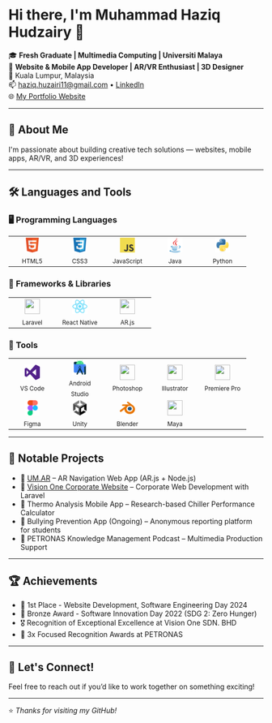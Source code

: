 

# Hi there, I'm Muhammad Haziq Hudzairy 👋

🎓 **Fresh Graduate | Multimedia Computing | Universiti Malaya**  
💼 **Website & Mobile App Developer | AR/VR Enthusiast | 3D Designer**  
📍 Kuala Lumpur, Malaysia  
📫 haziq.huzairi11@gmail.com • [LinkedIn](http://www.linkedin.com/in/muhammad-haziq-hudzairy-hussin-56885922a)  
🌐 [My Portfolio Website](https://hudzairyportfolio.netlify.app/)

---

## 🧠 About Me

I'm passionate about building creative tech solutions — websites, mobile apps, AR/VR, and 3D experiences!

---

## 🛠️ Languages and Tools

### 🖥️ Programming Languages
<table>
  <tr>
    <td align="center" width="80">
      <img src="https://raw.githubusercontent.com/devicons/devicon/master/icons/html5/html5-original.svg" width="30" height="30"/><br><sub>HTML5</sub>
    </td>
    <td align="center" width="80">
      <img src="https://raw.githubusercontent.com/devicons/devicon/master/icons/css3/css3-original.svg" width="30" height="30"/><br><sub>CSS3</sub>
    </td>
    <td align="center" width="80">
      <img src="https://raw.githubusercontent.com/devicons/devicon/master/icons/javascript/javascript-original.svg" width="30" height="30"/><br><sub>JavaScript</sub>
    </td>
    <td align="center" width="80">
      <img src="https://raw.githubusercontent.com/devicons/devicon/master/icons/java/java-original.svg" width="30" height="30"/><br><sub>Java</sub>
    </td>
    <td align="center" width="80">
      <img src="https://raw.githubusercontent.com/devicons/devicon/master/icons/python/python-original.svg" width="30" height="30"/><br><sub>Python</sub>
    </td>
  </tr>
</table>

### 📲 Frameworks & Libraries
<table>
  <tr>
    <td align="center" width="80">
      <img src="https://static-00.iconduck.com/assets.00/laravel-icon-1990x2048-xawylrh0.png" width="30" height="30"/><br><sub>Laravel</sub>
    </td>
    <td align="center" width="80">
      <img src="https://raw.githubusercontent.com/devicons/devicon/master/icons/react/react-original.svg" width="30" height="30"/><br><sub>React Native</sub>
    </td>
    <td align="center" width="80">
      <img src="https://avatars.githubusercontent.com/u/33832876?s=280&v=4" width="30" height="30"/><br><sub>AR.js</sub>
    </td>
  </tr>
</table>

### 🎨 Tools
<table>
  <tr>
    <td align="center" width="80">
      <img src="https://raw.githubusercontent.com/devicons/devicon/master/icons/visualstudio/visualstudio-plain.svg" width="30" height="30"/><br><sub>VS Code</sub>
    </td>
    <td align="center" width="80">
      <img src="https://raw.githubusercontent.com/devicons/devicon/master/icons/androidstudio/androidstudio-original.svg" width="30" height="30"/><br><sub>Android Studio</sub>
    </td>
    <td align="center" width="80">
      <img src="https://upload.wikimedia.org/wikipedia/commons/thumb/a/af/Adobe_Photoshop_CC_icon.svg/2101px-Adobe_Photoshop_CC_icon.svg.png" width="30" height="30"/><br><sub>Photoshop</sub>
    </td>
    <td align="center" width="80">
      <img src="https://upload.wikimedia.org/wikipedia/commons/thumb/f/fb/Adobe_Illustrator_CC_icon.svg/2101px-Adobe_Illustrator_CC_icon.svg.png" width="30" height="30"/><br><sub>Illustrator</sub>
    </td>
    <td align="center" width="80">
      <img src="https://upload.wikimedia.org/wikipedia/commons/thumb/4/40/Adobe_Premiere_Pro_CC_icon.svg/512px-Adobe_Premiere_Pro_CC_icon.svg.png" width="30" height="30"/><br><sub>Premiere Pro</sub>
    </td>
  </tr>
  <tr>
    <td align="center" width="80">
      <img src="https://raw.githubusercontent.com/devicons/devicon/master/icons/figma/figma-original.svg" width="30" height="30"/><br><sub>Figma</sub>
    </td>
    <td align="center" width="80">
      <img src="https://raw.githubusercontent.com/devicons/devicon/master/icons/unity/unity-original.svg" width="30" height="30"/><br><sub>Unity</sub>
    </td>
    <td align="center" width="80">
      <img src="https://raw.githubusercontent.com/devicons/devicon/master/icons/blender/blender-original.svg" width="30" height="30"/><br><sub>Blender</sub>
    </td>
    <td align="center" width="80">
      <img src="https://www.softexia.com/wp-content/uploads/2024/04/Autodesk_Maya.webp" width="30" height="30"/><br><sub>Maya</sub>
    </td>
  </tr>
</table>



---

## 💼 Notable Projects

- 🔹 [UM.AR](https://um-ar-features.netlify.app/) – AR Navigation Web App (AR.js + Node.js)
- 🔹 [Vision One Corporate Website](https://visionone.com.my/public/) – Corporate Web Development with Laravel
- 🔹 Thermo Analysis Mobile App – Research-based Chiller Performance Calculator
- 🔹 Bullying Prevention App (Ongoing) – Anonymous reporting platform for students
- 🔹 PETRONAS Knowledge Management Podcast – Multimedia Production Support

---

## 🏆 Achievements

- 🥇 1st Place - Website Development, Software Engineering Day 2024
- 🥉 Bronze Award - Software Innovation Day 2022 (SDG 2: Zero Hunger)
- 🎖️ Recognition of Exceptional Excellence at Vision One SDN. BHD
- 🏅 3x Focused Recognition Awards at PETRONAS

---

## 📌 Let's Connect!

Feel free to reach out if you’d like to work together on something exciting!

---

⭐ _Thanks for visiting my GitHub!_


